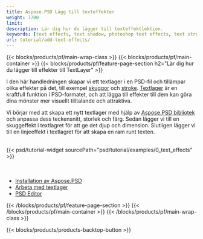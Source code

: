 ```yaml
---
title: Aspose.PSD Lägg till texteffekter
weight: 7700
limit: 
description: Lär dig hur du lägger till texteffektlektion.
keywords: [text effects, text shadow, photoshop text effects, text stroke, open photoshop file, psd file export, text effect psd]
url: tutorial/add-text-effects/
---
```


{{< blocks/products/pf/main-wrap-class >}}
{{< blocks/products/pf/main-container >}}
{{< blocks/products/pf/feature-page-section h2="Lär dig hur du lägger till effekter till TextLayer" >}}


<a href="LINK">
</a>
<p>
I den här handledningen skapar vi ett textlager i en PSD-fil och tillämpar olika effekter på det, till exempel <a href="https://docs.aspose.com/psd/net/shadow-effects-in-psd-file/">skuggor</a> och <a href="https://docs.aspose.com/psd/net/stroke-effect-with-color-fill/">stroke</a>. <a href="https://reference.aspose.com/psd/net/aspose.psd.fileformats.psd.layers/textlayer/">Textlager</a> är en kraftfull funktion i PSD-formatet, och att lägga till effekter till dem kan göra dina mönster mer visuellt tilltalande och attraktiva.
</p>

<p>
Vi börjar med att skapa ett nytt textlager med hjälp av <a href="https://www.nuget.org/packages/Aspose.PSD">Aspose.PSD bibliotek</a> och anpassa dess teckensnitt, storlek och färg. Sedan lägger vi till en skuggeffekt i textlagret för att ge det djup och dimension. Slutligen lägger vi till en linjeeffekt i textlagret för att skapa en ram runt texten.
</p>

<br />
{{< psd/tutorial-widget sourcePath="psd/tutorial/examples/0_text_effects" >}}
<br />

<br />
<br />
<div class="code-sample">
    <ul class="link-list">
        <li class="link-item"><a href="https://docs.aspose.com/psd/net/installation/">Installation av Aspose.PSD</a></li>
        <li class="link-item"><a href="https://docs.aspose.com/psd/net/working-with-text-layers/">Arbeta med textlager</a></li>
        <li class="link-item"><a href="https://products.aspose.app/psd/editor/">PSD Editor</a></li>
    </ul>
</div>

{{< /blocks/products/pf/feature-page-section >}}
{{< /blocks/products/pf/main-container >}}
{{< /blocks/products/pf/main-wrap-class >}}

{{< blocks/products/products-backtop-button >}}

